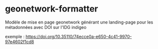 # geonetwork-formatter
Modèle de mise en page geonetwork générant une landing-page pour les métadonnées avec DOI sur l'IDG indigeo

exemple : https://doi.org/10.35110/74ecce0a-e650-4c41-9970-97e4602f1cd8
